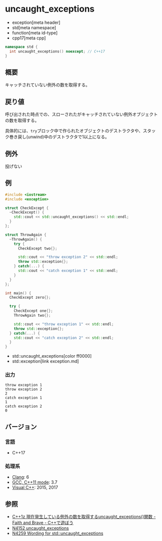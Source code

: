 # uncaught_exceptions
* exception[meta header]
* std[meta namespace]
* function[meta id-type]
* cpp17[meta cpp]

```cpp
namespace std {
  int uncaught_exceptions() noexcept; // C++17
}
```

## 概要
キャッチされていない例外の数を取得する。


## 戻り値
呼び出された時点での、スローされたがキャッチされていない例外オブジェクトの数を取得する。

具体的には、`try`ブロック中で作られたオブジェクトのデストラクタや、スタック巻き戻し(unwind)中のデストラクタで1以上になる。


## 例外
投げない
## 例
```cpp example
#include <iostream>
#include <exception>

struct CheckExcept {
  ~CheckExcept() {
    std::cout << std::uncaught_exceptions() << std::endl;
  }
};

struct ThrowAgain {
  ~ThrowAgain() {
    try {
      CheckExcept two{};

      std::cout << "throw exception 2" << std::endl;
      throw std::exception{};
    } catch(...) {
      std::cout << "catch exception 1" << std::endl;
    }
  }
};

int main() {
  CheckExcept zero{};

  try {
    CheckExcept one{};
    ThrowAgain two{};

    std::cout << "throw exception 1" << std::endl;
    throw std::exception{};
  } catch(...) {
    std::cout << "catch exception 2" << std::endl;
  }
}
```
* std::uncaught_exceptions[color ff0000]
* std::exception[link exception.md]

### 出力
```
throw exception 1
throw exception 2
2
catch exception 1
1
catch exception 2
0
```
## バージョン
### 言語
- C++17

### 処理系
- [Clang](/implementation.md#clang): 6
- [GCC, C++11 mode](/implementation.md#gcc): 3.7
- [Visual C++](/implementation.md#visual_cpp): 2015, 2017

## 参照
- [C++1z 現在発生している例外の数を取得するuncaught_exceptions()関数 - Faith and Brave - C++で遊ぼう](https://faithandbrave.hateblo.jp/entry/2016/06/22/171639)
- [N4152 uncaught_exceptions](http://www.open-std.org/jtc1/sc22/wg21/docs/papers/2014/n4152.pdf)
- [N4259 Wording for std::uncaught_exceptions](http://www.open-std.org/jtc1/sc22/wg21/docs/papers/2014/n4259.pdf)
